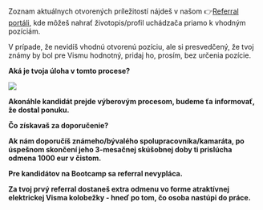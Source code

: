 Zoznam aktuálnych otvorených príležitostí nájdeš v našom 👉[Referral portáli](https://referral.visma-apps.sk/Positions), kde môžeš nahrať životopis/profil uchádzača priamo k vhodným pozíciám.

V prípade, že nevidíš vhodnú otvorenú pozíciu, ale si presvedčený, že tvoj známy by bol pre Vismu hodnotný, pridaj ho, prosím, bez určenia pozície.

**Aká je tvoja úloha v tomto procese?**

**![](chrome-extension://pcmpcfapbekmbjjkdalcgopdkipoggdi/api/images/image/05d52729-a8cd-4c08-b560-f4f6d6b5272a/md)**

**Akonáhle kandidát prejde výberovým procesom, budeme ťa informovať, že dostal ponuku.**

****Čo získavaš za doporučenie?****

**Ak nám doporučíš známeho/bývalého spolupracovníka/kamaráta, po úspešnom skončení jeho 3-mesačnej skúšobnej doby ti prislúcha **odmena 1000 eur v čistom.****

****Pre kandidátov na Bootcamp sa referral nevypláca.****

**Za tvoj **prvý referral** dostaneš extra odmenu vo forme **atraktívnej elektrickej Visma kolobežky - hneď po tom, čo osoba nastúpi do práce.****